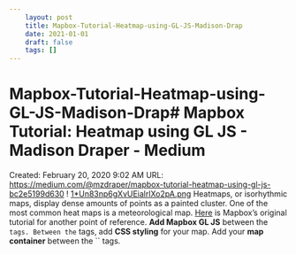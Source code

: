 ```yaml
---
 	layout: post
 	title: Mapbox-Tutorial-Heatmap-using-GL-JS-Madison-Drap
 	date: 2021-01-01
 	draft: false
 	tags: []
---
```


# Mapbox-Tutorial-Heatmap-using-GL-JS-Madison-Drap# Mapbox Tutorial: Heatmap using GL JS - Madison Draper - Medium
Created: February 20, 2020 9:02 AM
URL: https://medium.com/@mzdraper/mapbox-tutorial-heatmap-using-gl-js-bc2e5199d630
!
[1*Un83np6gXvUEialrlXo2pA.png](Mapbox%20Tutorial%20Heatmap%20using%20GL%20JS%20-%20Madison%20Drap%20d8b3d263afa74b13a4694c6280cd8e2f/1Un83np6gXvUEialrlXo2pA.png)
Heatmaps, or isorhythmic maps, display dense amounts of points as a painted cluster.
One of the most common heat maps is a meteorological map.
[Here](https://www.mapbox.com/help/make-a-heatmap-with-mapbox-gl-js/) is Mapbox’s original tutorial for another point of reference.
**Add Mapbox GL JS** between the `` tags.
Between the `` tags, add **CSS styling** for your map.
Add your **map container** between the `` tags.
